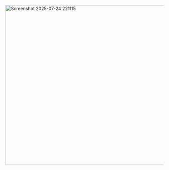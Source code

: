 <img width="792" height="507" alt="Screenshot 2025-07-24 221115" src="https://github.com/user-attachments/assets/ea8a6eb6-911d-4d7d-adac-4e50a73f5ecf" />
